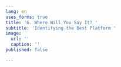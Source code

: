 ```yaml
---
lang: en
uses_forms: true
title: '6. Where Will You Say It? '
subtitle: 'Identifying the Best Platform '
image:
  url: ''
  caption: ''
published: false

---
```

